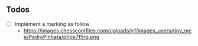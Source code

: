 ## Todos

- [ ] Implement a marking as follow
  - https://images.chesscomfiles.com/uploads/v1/images_users/tiny_mce/PedroPinhata/phpe7f5rq.png